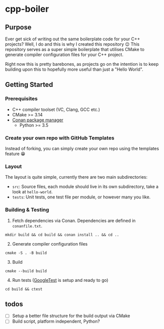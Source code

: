# cpp-boiler

## Purpose

Ever get sick of writing out the same boilerplate code for your C++ projects? Well, I do and this is why I created this repository :wink:
This repository serves as a super simple boilerplate that utilises CMake to generate compiler configuration files for your C++ project.

Right now this is pretty barebones, as projects go on the intention is to keep building upon this to hopefully more useful than just a "Hello World".

## Getting Started

### Prerequisites

- C++ compiler toolset (VC, Clang, GCC etc.)
- CMake >= 3.14
- [Conan package manager](https://docs.conan.io/en/latest/installation.html)
  - Python >= 3.5

### Create your own repo with GitHub Templates

Instead of forking, you can simply create your own repo using the templates feature :grin:

### Layout

The layout is quite simple, currently there are two main subdirectories:
 - `src`: Source files, each module should live in its own subdirectory, take a look at `hello-world`.
 - `tests`: Unit tests, one test file per module, or however many you like.

### Building & Testing

1. Fetch dependencies via Conan. Dependencies are defined in `conanfile.txt`.
```shell
mkdir build && cd build && conan install .. && cd ..
```

2. Generate compiler configuration files
```shell
cmake -S . -B build
```

3. Build
```shell
cmake --build build
```

4. Run tests ([GoogleTest](https://google.github.io/googletest/) is setup and ready to go)
```shell
cd build && ctest
```

## todos

- [ ] Setup a better file structure for the build output via CMake
- [ ] Build script, platform independent, Python?
